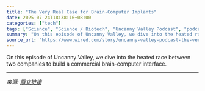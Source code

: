 ```yaml
---
title: "The Very Real Case for Brain-Computer Implants"
date: 2025-07-24T18:38:16+08:00
categories: ["tech"]
tags: ["Science", "Science / Biotech", "Uncanny Valley Podcast", "podcasts", "science", "brain-computer interfaces", "Neuralink", "Uncanny Valley"]
summary: "On this episode of Uncanny Valley, we dive into the heated race between two companies to build a commercial brain-computer interface."
source_url: "https://www.wired.com/story/uncanny-valley-podcast-the-very-real-case-for-brain-computer-implants/"
---
```


On this episode of Uncanny Valley, we dive into the heated race between two companies to build a commercial brain-computer interface.

---

*来源: [原文链接](https://www.wired.com/story/uncanny-valley-podcast-the-very-real-case-for-brain-computer-implants/)*
